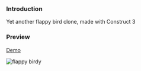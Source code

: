 ### Introduction

Yet another flappy bird clone, made with Construct 3


### Preview

[Demo](https://flappy-birdy.herokuapp.com/)

![flappy birdy](https://user-images.githubusercontent.com/11440704/125536301-741fdb98-3ef2-4de6-bb75-ad86efd01345.gif)


